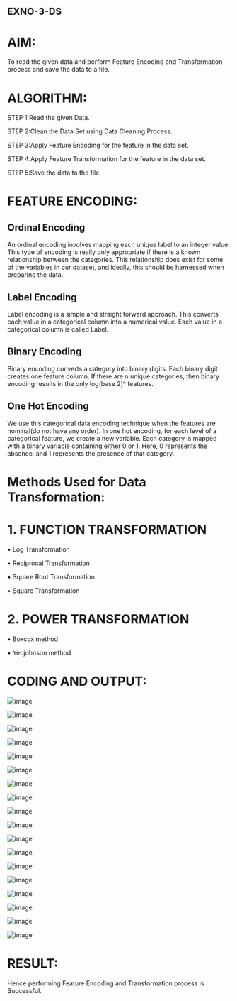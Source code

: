 ## EXNO-3-DS

# AIM:
To read the given data and perform Feature Encoding and Transformation process and save the data to a file.

# ALGORITHM:
STEP 1:Read the given Data.

STEP 2:Clean the Data Set using Data Cleaning Process.

STEP 3:Apply Feature Encoding for the feature in the data set.

STEP 4:Apply Feature Transformation for the feature in the data set.

STEP 5:Save the data to the file.

# FEATURE ENCODING:

## Ordinal Encoding
An ordinal encoding involves mapping each unique label to an integer value. This type of encoding is really only appropriate if there is a known relationship between the categories. This relationship does exist for some of the variables in our dataset, and ideally, this should be harnessed when preparing the data.

## Label Encoding

Label encoding is a simple and straight forward approach. This converts each value in a categorical column into a numerical value. Each value in a categorical column is called Label.

## Binary Encoding

Binary encoding converts a category into binary digits. Each binary digit creates one feature column. If there are n unique categories, then binary encoding results in the only log(base 2)ⁿ features.

## One Hot Encoding

We use this categorical data encoding technique when the features are nominal(do not have any order). In one hot encoding, for each level of a categorical feature, we create a new variable. Each category is mapped with a binary variable containing either 0 or 1. Here, 0 represents the absence, and 1 represents the presence of that category.

# Methods Used for Data Transformation:

  # 1. FUNCTION TRANSFORMATION
• Log Transformation

• Reciprocal Transformation

• Square Root Transformation

• Square Transformation

  # 2. POWER TRANSFORMATION
• Boxcox method

• Yeojohnson method

# CODING AND OUTPUT:

![image](https://github.com/RENUGASARAVANAN/EXNO-3-DS/assets/119292258/3c6e74a2-57b1-44d0-bdfe-34f8dfa3f2ae)

![image](https://github.com/RENUGASARAVANAN/EXNO-3-DS/assets/119292258/99527f28-a0d2-4d30-adf0-437c7dc0b5c1)

![image](https://github.com/RENUGASARAVANAN/EXNO-3-DS/assets/119292258/c1dd1ee9-5ac5-4d17-827f-89837f23c3ae)

![image](https://github.com/RENUGASARAVANAN/EXNO-3-DS/assets/119292258/d6e75f56-d52f-4ac0-9975-28096546350a)

![image](https://github.com/RENUGASARAVANAN/EXNO-3-DS/assets/119292258/be5467fa-17d2-4b90-a0b5-43c144146f49)

![image](https://github.com/RENUGASARAVANAN/EXNO-3-DS/assets/119292258/1962b678-f36b-4e94-b8bc-8fe47c523168)

![image](https://github.com/RENUGASARAVANAN/EXNO-3-DS/assets/119292258/a88b71cb-8f04-47fe-92ab-3f02e87c4796)

![image](https://github.com/RENUGASARAVANAN/EXNO-3-DS/assets/119292258/95ef6a74-8cbe-4b89-84d9-fb8ce0f7cc74)

![image](https://github.com/RENUGASARAVANAN/EXNO-3-DS/assets/119292258/a13ac93c-a08b-4131-954b-37c16eb360fc)

![image](https://github.com/RENUGASARAVANAN/EXNO-3-DS/assets/119292258/997720d8-48d6-4044-8a41-2a4d0661f977)

 ![image](https://github.com/RENUGASARAVANAN/EXNO-3-DS/assets/119292258/f35379e3-e4aa-401b-be45-ffdbe7ecc1be)

![image](https://github.com/RENUGASARAVANAN/EXNO-3-DS/assets/119292258/0d7b0bdc-2c01-4d81-a806-46044e55b7a8)

 ![image](https://github.com/RENUGASARAVANAN/EXNO-3-DS/assets/119292258/29243634-220b-4f61-8d0f-fde15b5745ff)

  ![image](https://github.com/RENUGASARAVANAN/EXNO-3-DS/assets/119292258/91b2c75f-b838-45eb-978d-13530ccd14c5)

![image](https://github.com/RENUGASARAVANAN/EXNO-3-DS/assets/119292258/d5861ae0-36ac-4f28-9f46-120715d4ec2b)

![image](https://github.com/RENUGASARAVANAN/EXNO-3-DS/assets/119292258/c1121f23-5858-4957-971c-d7f63397ea8e)
  
![image](https://github.com/RENUGASARAVANAN/EXNO-3-DS/assets/119292258/6447964c-32b2-440a-b9b6-952dd04cd24a)

![image](https://github.com/RENUGASARAVANAN/EXNO-3-DS/assets/119292258/c7e5b910-b8c6-4289-a6b9-689adbe8e319)

    
# RESULT:

Hence performing Feature Encoding and Transformation process is Successful.

       
